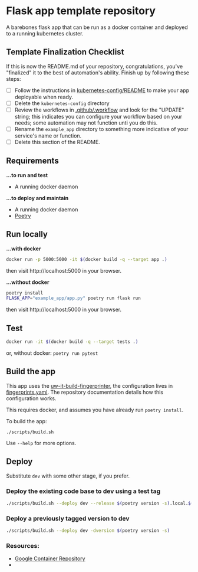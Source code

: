 # Flask app template repository 

A barebones flask app that can be run as a docker container and deployed to 
a running kubernetes cluster.

## Template Finalization Checklist

If this is now the README.md of your repository, congratulations, you've
"finalized" it to the best of automation's ability. Finish up 
by following these steps:

- [ ] Follow the instructions in [kubernetes-config/README](kubernetes-config/README.md)
  to make your app deployable when ready.
- [ ] Delete the `kubernetes-config` directory
- [ ] Review the workflows in [.github/.workflow](.github/workflows) and look for the
    "UPDATE" string; this indicates you can configure your workflow based on your needs;
    some automation may not function unti you do this.
- [ ] Rename the `example_app` directory to something more indicative of your 
  service's name or function.
- [ ] Delete this section of the README.

## Requirements

**...to run and test**

- A running docker daemon

**...to deploy and maintain**

- A running docker daemon
- [Poetry](https://python-poetry.org)

## Run locally


**...with docker**

```bash
docker run -p 5000:5000 -it $(docker build -q --target app .)
```

then visit http://localhost:5000 in your browser.

**...without docker**


```bash
poetry install
FLASK_APP="example_app/app.py" poetry run flask run
```

then visit http://localhost:5000 in your browser.


## Test

```bash
docker run -it $(docker build -q --target tests .)
```

or, without docker: `poetry run pytest`

## Build the app

This app uses the [uw-it-build-fingerprinter](https://github.com/uwit-iam/fingerprinter),
the configuration lives in [fingerprints.yaml](fingerprints.template.yaml). The repository
documentation details how this configuration works.

This requires docker, and assumes you have already run `poetry install`.

To build the app:

```
./scripts/build.sh
```

Use `--help` for more options.


## Deploy

Substitute `dev` with some other stage, if you prefer.

### Deploy the existing code base to dev using a test tag

```bash
./scripts/build.sh --deploy dev --release $(poetry version -s).local.$(whoami)
```

### Deploy a previously tagged version to dev

```bash
./scripts/build.sh --deploy dev -dversion $(poetry version -s)
```

### Resources:

- [Google Container Repository](https://gcr.io/uwit-mci-iam)
- 
